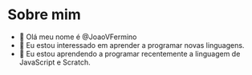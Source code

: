 # Sobre mim
- 👋 Olá meu nome é @JoaoVFermino
- 👀 Eu estou interessado em aprender a programar novas linguagens.
- 🌱 Eu estou aprendendo a programar recentemente a linguagem de JavaScript e Scratch.


<!---
JoaoVFermino/JoaoVFermino is a ✨ special ✨ repository because its `README.md` (this file) appears on your GitHub profile.
You can click the Preview link to take a look at your changes.
--->
